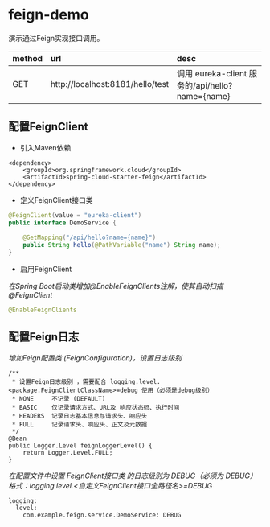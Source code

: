 # feign-demo
演示通过Feign实现接口调用。    

| method | url | desc |  
| :--- | :--- | :--- |  
| GET | http://localhost:8181/hello/test | 调用 eureka-client 服务的/api/hello?name={name} |  


## 配置FeignClient

* 引入Maven依赖  

``` maven
<dependency>
	<groupId>org.springframework.cloud</groupId>
	<artifactId>spring-cloud-starter-feign</artifactId>
</dependency>
```

* 定义FeignClient接口类  

``` java
@FeignClient(value = "eureka-client")
public interface DemoService {
	
	@GetMapping("/api/hello?name={name}")
	public String hello(@PathVariable("name") String name);
}
```

* 启用FeignClient  

_在Spring Boot启动类增加@EnableFeignClients注解，使其自动扫描@FeignClient_  

``` java
@EnableFeignClients
```

## 配置Feign日志  

_增加Feign配置类 (FeignConfiguration)，设置日志级别_     

```
/**
 * 设置Feign日志级别 ，需要配合 logging.level.<package.FeignClientClassName>=debug 使用（必须是debug级别）
 * NONE		不记录 (DEFAULT)
 * BASIC	仅记录请求方式、URL及 响应状态码、执行时间
 * HEADERS	记录日志基本信息与请求头、响应头
 * FULL		记录请求头、响应头、正文及元数据
 */
@Bean
public Logger.Level feignLoggerLevel() {
    return Logger.Level.FULL;
}
```

_在配置文件中设置  FeignClient接口类 的日志级别为 DEBUG（必须为 DEBUG）_  
_格式：logging.level.<自定义FeignClient接口全路径名>=DEBUG_  

```
logging:
  level:
    com.example.feign.service.DemoService: DEBUG
```